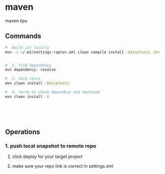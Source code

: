 # maven
maven tips


## Commands
```bash
#  build jar locally 
mvn -s ~/.m2/settings-raptor.xml clean compile install -DskipTests -Dcobertura.skip -Prelease -DskipClassConflictsReporter=true -Denforcer.skip=true -Djacoco.skip=true -U -f pom.xml


#  2. find dependency 
mvn dependency: resolve

#  3. skip tests 
mvn clean install -DskipTests

#  4. force to check dependecy and download 
mvn clean install -U

```

<br><br><br>

## Operations
### 1. push local snapshot to remote repo
1. click deploy for your target project

2. make sure your repo link is correct in settings.xml

